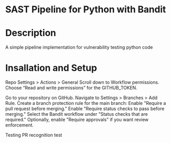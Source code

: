 # SAST Pipeline for Python with Bandit

# Description

A simple pipeline implementation for vulnerability testing python code


# Insallation and Setup


Repo Settings > Actions > General
Scroll down to Workflow permissions.
Choose “Read and write permissions” for the GITHUB_TOKEN.

Go to your repository on GitHub.
Navigate to Settings > Branches > Add Rule.
Create a branch protection rule for the main branch:
Enable "Require a pull request before merging."
Enable "Require status checks to pass before merging."
Select the Bandit workflow under "Status checks that are required."
Optionally, enable "Require approvals" if you want review enforcement.


Testing PR recognition
test
